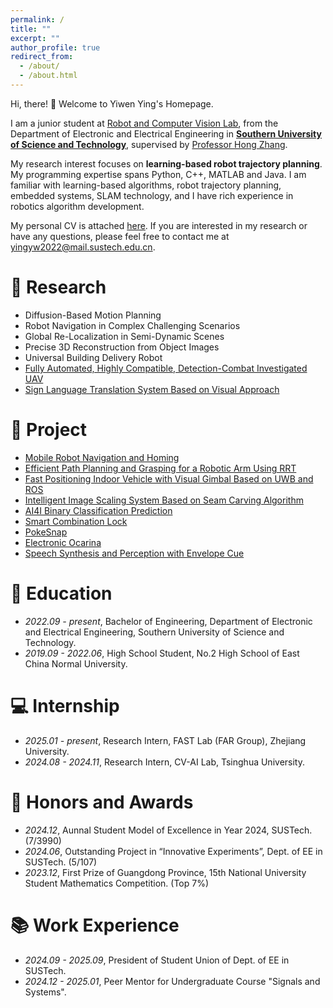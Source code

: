 ```yaml
---
permalink: /
title: ""
excerpt: ""
author_profile: true
redirect_from: 
  - /about/
  - /about.html
---
```


<span class='anchor' id='about-me'></span>
Hi, there! 👋 Welcome to Yiwen Ying's Homepage.

I am a junior student at <a href='https://rcvlab.eee.sustech.edu.cn/'>Robot and Computer Vision Lab</a>, from the Department of Electronic and Electrical Engineering in <a href='https://www.sustech.edu.cn'>**Southern University of Science and Technology**</a>, supervised by <a href='https://scholar.google.com/citations?user=J7UkpAIAAAAJ'>Professor Hong Zhang</a>.

My research interest focuses on **learning-based robot trajectory planning**. My programming expertise spans Python, C++, MATLAB and Java. I am familiar with learning-based algorithms, robot trajectory planning, embedded systems, SLAM technology, and I have rich experience in robotics algorithm development.

My personal CV is attached <a href='/files/resume.pdf'>here</a>. If you are interested in my research or have any questions, please feel free to contact me at <a href='mailto:yingyw2022@mail.sustech.edu.cn'>yingyw2022@mail.sustech.edu.cn</a>.

<!-- # 🔥 News
-  -->

# 📝 Research 
- Diffusion-Based Motion Planning
- Robot Navigation in Complex Challenging Scenarios
- Global Re-Localization in Semi-Dynamic Scenes
- Precise 3D Reconstruction from Object Images
- Universal Building Delivery Robot
- <a href='https://github.com/Wendy-Ying/Fully-Automated-Highly-Compatible-Detection-Combat-Investigated-UAV'>Fully Automated, Highly Compatible, Detection-Combat Investigated UAV</a>
- <a href='https://github.com/Wendy-Ying/Sign-Language-Translation-System-Based-on-Visual-Approach'>Sign Language Translation System Based on Visual Approach</a>

# 🎁 Project
- <a href='https://github.com/Wendy-Ying/Mobile-Robot-Navigation-and-Control-Lab'>Mobile Robot Navigation and Homing</a>
- <a href='https://github.com/Wendy-Ying/rrt_planner'>Efficient Path Planning and Grasping for a Robotic Arm Using RRT</a>
- <a href='https://github.com/Wendy-Ying/Fast-Positioning-Indoor-Vehicle-with-Visual-Gimbal-Based-on-UWB-and-ROS'>Fast Positioning Indoor Vehicle with Visual Gimbal Based on UWB and ROS</a>
- <a href='https://github.com/Wendy-Ying/Intelligent-Image-Scaling-System-Based-on-Seam-Carving-Algorithm'>Intelligent Image Scaling System Based on Seam Carving Algorithm</a>
- <a href='https://github.com/Wendy-Ying/AI4I-Binary-Classification-Prediction'>AI4I Binary Classification Prediction</a>
- <a href='https://github.com/Wendy-Ying/Smart-Combination-Lock'>Smart Combination Lock</a>
- <a href='https://github.com/Wendy-Ying/PokeSnap'>PokeSnap</a>
- <a href='https://github.com/Wendy-Ying/Electronic-Ocarina'>Electronic Ocarina</a>
- <a href='https://github.com/Wendy-Ying/Speech-Synthesis-And-Perception-With-Envelope-Cue'>Speech Synthesis and Perception with Envelope Cue</a>

# 📖 Education
- *2022.09 - present*, Bachelor of Engineering, Department of Electronic and Electrical Engineering, Southern University of Science and Technology.
- *2019.09 - 2022.06*, High School Student, No.2 High School of East China Normal University.

# 💻 Internship
- *2025.01 - present*, Research Intern, FAST Lab (FAR Group), Zhejiang University.
- *2024.08 - 2024.11*, Research Intern, CV-AI Lab, Tsinghua University.

# 🎉 Honors and Awards
- *2024.12*, Aunnal Student Model of Excellence in Year 2024, SUSTech. (7/3990)
- *2024.06*, Outstanding Project in “Innovative Experiments”, Dept. of EE in SUSTech. (5/107)
- *2023.12*, First Prize of Guangdong Province, 15th National University Student Mathematics Competition. (Top 7%)

# 📚 Work Experience
- *2024.09 - 2025.09*, President of Student Union of Dept. of EE in SUSTech.
- *2024.12 - 2025.01*, Peer Mentor for Undergraduate Course "Signals and Systems".
